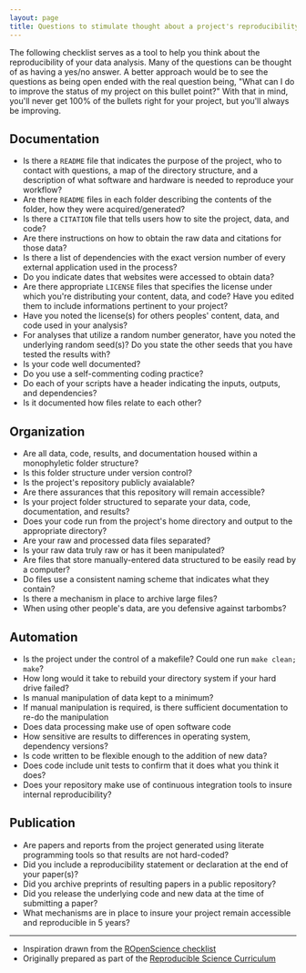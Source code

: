 ```yaml
---
layout: page
title: Questions to stimulate thought about a project's reproducibility
---
```


The following checklist serves as a tool to help you think about the reproducibility of your data analysis. Many of the questions can be thought of as having a yes/no answer. A better approach would be to see the questions as being open ended with the real question being, "What can I do to improve the status of my project on this bullet point?" With that in mind, you'll never get 100% of the bullets right for your project, but you'll always be improving.

## Documentation
* Is there a `README` file that indicates the purpose of the project, who to contact with questions, a map of the directory structure, and a description of what software and hardware is needed to reproduce your workflow?
* Are there `README` files in each folder describing the contents of the folder, how they were acquired/generated?
* Is there a `CITATION` file that tells users how to site the project, data, and code?
* Are there instructions on how to obtain the raw data and citations for those data?
* Is there a list of dependencies with the exact version number of every external application used in the process?
* Do you indicate dates that websites were accessed to obtain data?
* Are there appropriate `LICENSE` files that specifies the license under which you're distributing your content, data, and code? Have you edited them to include informations pertinent to your project?
* Have you noted the license(s) for others peoples' content, data, and code used in your analysis?
* For analyses that utilize a random number generator, have you noted the underlying random seed(s)? Do you state the other seeds that you have tested the results with?
* Is your code well documented?
* Do you use a self-commenting coding practice?
* Do each of your scripts have a header indicating the inputs, outputs, and dependencies?
* Is it documented how files relate to each other?


## Organization
* Are all data, code, results, and documentation housed within a monophyletic folder structure?
* Is this folder structure under version control?
* Is the project's repository publicly avaialable?
* Are there assurances that this repository will remain accessible?
* Is your project folder structured to separate your data, code, documentation, and results?
* Does your code run from the project's home directory and output to the appropriate directory?
* Are your raw and processed data files separated?
* Is your raw data truly raw or has it been manipulated?
* Are files that store manually-entered data structured to be easily read by a computer?
* Do files use a consistent naming scheme that indicates what they contain?
* Is there a mechanism in place to archive large files?
* When using other people's data, are you defensive against tarbombs?


## Automation
* Is the project under the control of a makefile? Could one run `make clean; make`?
* How long would it take to rebuild your directory system if your hard drive failed?
* Is manual manipulation of data kept to a minimum?
* If manual manipulation is required, is there sufficient documentation to re-do the manipulation
* Does data processing make use of open software code
* How sensitive are results to differences in operating system, dependency versions?
* Is code written to be flexible enough to the addition of new data?
* Does code include unit tests to confirm that it does what you think it does?
* Does your repository make use of continuous integration tools to insure internal reproducibility?


## Publication
* Are papers and reports from the project generated using literate programming tools so that results are not hard-coded?
* Did you include a reproducibility statement or declaration at the end of your paper(s)?
* Did you archive preprints of resulting papers in a public repository?
* Did you release the underlying code and new data at the time of submitting a paper?
* What mechanisms are in place to insure your project remain accessible and reproducible in 5 years?

---

* Inspiration drawn from the [ROpenScience checklist](http://ropensci.github.io/reproducibility-guide/sections/checklist/)
* Originally prepared as part of the [Reproducible Science Curriculum](https://github.com/Reproducible-Science-Curriculum)
